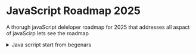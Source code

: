 # JavaScript Roadmap 2025
A thorugh javaScript deleloper roadmap for 2025 that addresses all aspact of javaScirp lets see the roadmap 
<details>
  <summary>Java scrript start from begenars</summary>
  You should know and be comfortable with **all of the following:**

  -   [**Basic HTML**](https://www.w3schools.com/html/default.asp)

    -   HTML Elements, Attributes, Headings, Paragraphs, Colors & Styles
    -   HTML Links, Images, Tables, Lists, Block & Inline, Div, Classes, Id
    -   HTML Forms
    -   HTML Layout, Responsiveness & Semantic
</details>
